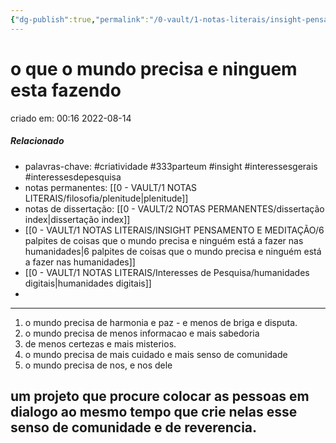```yaml
---
{"dg-publish":true,"permalink":"/0-vault/1-notas-literais/insight-pensamento-e-meditacao/o-que-o-mundo-precisa-e-ninguem-esta-fazendo/","tags":["criatividade","333parteum","insight","interessesgerais","interessesdepesquisa"],"dgHomeLink":true,"dgShowLocalGraph":true,"dgShowFileTree":true,"dgEnableSearch":true}
---
```


# o que o mundo precisa e ninguem esta fazendo
criado em: 00:16 2022-08-14

##### Relacionado
- palavras-chave: #criatividade #333parteum #insight #interessesgerais #interessesdepesquisa 
- notas permanentes: [[0 - VAULT/1 NOTAS LITERAIS/filosofia/plenitude\|plenitude]]
- notas de dissertação: [[0 - VAULT/2 NOTAS PERMANENTES/dissertação index\|dissertação index]]
- [[0 - VAULT/1 NOTAS LITERAIS/INSIGHT PENSAMENTO E MEDITAÇÃO/6 palpites de coisas que o mundo precisa e ninguém está a fazer nas humanidades\|6 palpites de coisas que o mundo precisa e ninguém está a fazer nas humanidades]]
- [[0 - VAULT/1 NOTAS LITERAIS/Interesses de Pesquisa/humanidades digitais\|humanidades digitais]]
- 

---
1. o mundo precisa de harmonia e paz - e menos de briga e disputa.
2. o mundo precisa de menos informacao e mais sabedoria
3. de menos certezas e mais misterios.
4. o mundo precisa de mais cuidado e mais senso de comunidade
5. o mundo precisa de nos, e nos dele

## um projeto que procure colocar as pessoas em dialogo ao mesmo tempo que crie nelas esse senso de comunidade e de reverencia.